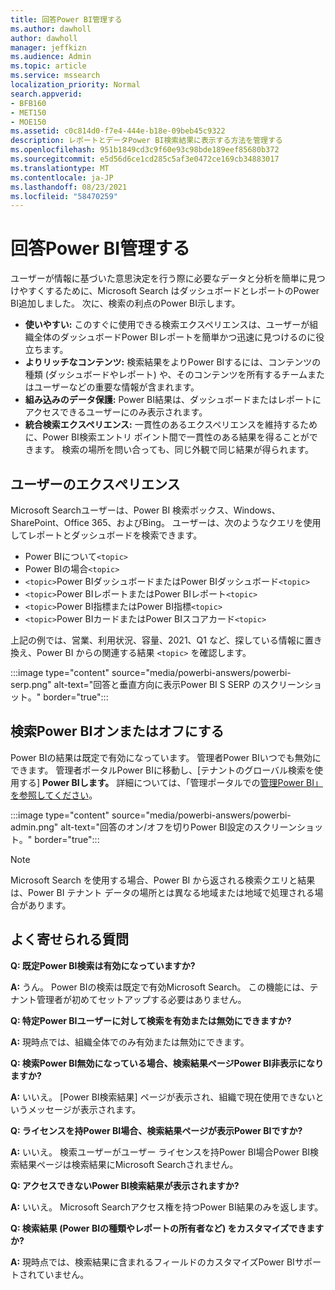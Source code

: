 ```yaml
---
title: 回答Power BI管理する
ms.author: dawholl
author: dawholl
manager: jeffkizn
ms.audience: Admin
ms.topic: article
ms.service: mssearch
localization_priority: Normal
search.appverid:
- BFB160
- MET150
- MOE150
ms.assetid: c0c814d0-f7e4-444e-b18e-09beb45c9322
description: レポートとデータPower BI検索結果に表示する方法を管理する
ms.openlocfilehash: 951b1849cd3c9f60e93c98bde189eef85680b372
ms.sourcegitcommit: e5d56d6ce1cd285c5af3e0472ce169cb34883017
ms.translationtype: MT
ms.contentlocale: ja-JP
ms.lasthandoff: 08/23/2021
ms.locfileid: "58470259"
---
```

# <a name="manage-power-bi-answers"></a>回答Power BI管理する

ユーザーが情報に基づいた意思決定を行う際に必要なデータと分析を簡単に見つけやすくするために、Microsoft Search はダッシュボードとレポートのPower BI追加しました。 次に、検索の利点のPower BI示します。

* **使いやすい:** このすぐに使用できる検索エクスペリエンスは、ユーザーが組織全体のダッシュボードPower BIレポートを簡単かつ迅速に見つけるのに役立ちます。
* **よりリッチなコンテンツ:** 検索結果をよりPower BIするには、コンテンツの種類 (ダッシュボードやレポート) や、そのコンテンツを所有するチームまたはユーザーなどの重要な情報が含まれます。
* **組み込みのデータ保護:** Power BI結果は、ダッシュボードまたはレポートにアクセスできるユーザーにのみ表示されます。
* **統合検索エクスペリエンス:** 一貫性のあるエクスペリエンスを維持するために、Power BI検索エントリ ポイント間で一貫性のある結果を得ることができます。 検索の場所を問い合っても、同じ外観で同じ結果が得られます。

## <a name="what-users-experience"></a>ユーザーのエクスぺリエンス

Microsoft Searchユーザーは、Power BI 検索ボックス、Windows、SharePoint、Office 365、およびBing。 ユーザーは、次のようなクエリを使用してレポートとダッシュボードを検索できます。

* Power BIについて`<topic>`
* Power BIの場合`<topic>`
* `<topic>`Power BIダッシュボードまたはPower BIダッシュボード`<topic>`
* `<topic>`Power BIレポートまたはPower BIレポート`<topic>`
* `<topic>`Power BI指標またはPower BI指標`<topic>`
* `<topic>`Power BIカードまたはPower BIスコアカード`<topic>`

上記の例では、営業、利用状況、容量、2021、Q1 など、探している情報に置き換え、Power BI からの関連する結果 `<topic>` を確認します。

:::image type="content" source="media/powerbi-answers/powerbi-serp.png" alt-text="回答と垂直方向に表示Power BI S SERP のスクリーンショット。" border="true":::

## <a name="turn-power-bi-search-on-or-off"></a>検索Power BIオンまたはオフにする

Power BIの結果は既定で有効になっています。 管理者Power BIいつでも無効にできます。 管理者ポータルPower BIに移動し、[テナントのグローバル検索を使用する] **Power BIします。** 詳細については、「管理ポータルでの[管理Power BI」を参照してください](/power-bi/admin/service-admin-portal#use-global-search-for-power-bi-preview)。

:::image type="content" source="media/powerbi-answers/powerbi-admin.png" alt-text="回答のオン/オフを切りPower BI設定のスクリーンショット。" border="true":::

> [!NOTE]
> Microsoft Search を使用する場合、Power BI から返される検索クエリと結果は、Power BI テナント データの場所とは異なる地域または地域で処理される場合があります。

## <a name="frequently-asked-questions"></a>よく寄せられる質問

**Q: 既定Power BI検索は有効になっていますか?**

**A:** うん。 Power BIの検索は既定で有効Microsoft Search。 この機能には、テナント管理者が初めてセットアップする必要はありません。

**Q: 特定Power BIユーザーに対して検索を有効または無効にできますか?**

**A:** 現時点では、組織全体でのみ有効または無効にできます。

**Q: 検索Power BI無効になっている場合、検索結果ページPower BI非表示になりますか?**

**A:** いいえ。 [Power BI検索結果] ページが表示され、組織で現在使用できないというメッセージが表示されます。

**Q: ライセンスを持Power BI場合、検索結果ページが表示Power BIですか?**

**A:** いいえ。 検索ユーザーがユーザー ライセンスを持Power BI場合Power BI検索結果ページは検索結果にMicrosoft Searchされません。

**Q: アクセスできないPower BI検索結果が表示されますか?**

**A:** いいえ。 Microsoft Searchアクセス権を持つPower BI結果のみを返します。

**Q: 検索結果 (Power BIの種類やレポートの所有者など) をカスタマイズできますか?**

**A:** 現時点では、検索結果に含まれるフィールドのカスタマイズPower BIサポートされていません。
